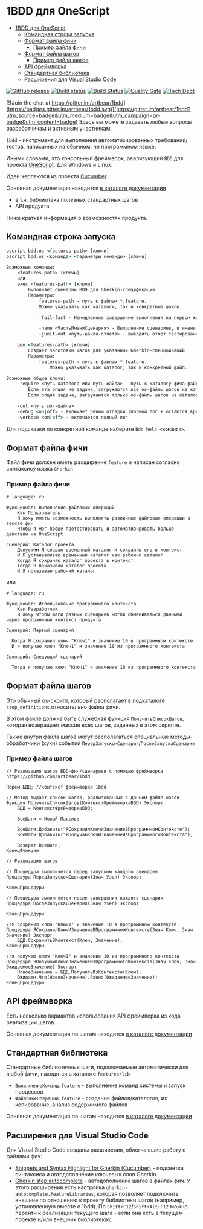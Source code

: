 <a id="markdown-1bdd-для-onescript" name="1bdd-для-onescript"></a>
# 1BDD для OneScript
<!-- TOC -->

- [1BDD для OneScript](#1bdd-для-onescript)
    - [Командная строка запуска](#командная-строка-запуска)
    - [Формат файла фичи](#формат-файла-фичи)
        - [Пример файла фичи](#пример-файла-фичи)
    - [Формат файла шагов](#формат-файла-шагов)
        - [Пример файла шагов](#пример-файла-шагов)
    - [API фреймворка](#api-фреймворка)
    - [Стандартная библиотека](#стандартная-библиотека)
	- [Расширения для Visual Studio Code](#расширения)

<!-- /TOC -->

[![GitHub release](https://img.shields.io/github/release/artbear/1bdd.svg)](https://github.com/artbear/1bdd/releases) [![Build status](https://ci.appveyor.com/api/projects/status/vbnk445352crljjn?svg=true)](https://ci.appveyor.com/project/artbear/1bdd)
[![Build Status](https://travis-ci.org/artbear/1bdd.svg?branch=develop)](https://travis-ci.org/artbear/1bdd)
[![Quality Gate](https://sonar.silverbulleters.org/api/badges/gate?key=opensource-1bdd)](https://sonar.silverbulleters.org/dashboard?id=opensource-1bdd)
[![Tech Debt](https://sonar.silverbulleters.org/api/badges/measure?key=opensource-1bdd&metric=sqale_debt_ratio)](https://sonar.silverbulleters.org/dashboard?id=opensource-1bdd)

[![Join the chat at https://gitter.im/artbear/1bdd](https://badges.gitter.im/artbear/1bdd.svg)](https://gitter.im/artbear/1bdd?utm_source=badge&utm_medium=badge&utm_campaign=pr-badge&utm_content=badge)  Здесь вы можете задавать любые вопросы разработчикам и активным участникам.

`1bdd` - инструмент для выполнения автоматизированных требований/тестов, написанных на обычном, не программном языке.

Иными словами, это консольный фреймворк, реализующий `BDD` для проекта [OneScript](https://github.com/EvilBeaver/OneScript).
Для Windows и Linux.

Идеи черпаются из проекта [Cucumber](https://cucumber.io).

Основная документация находится [в каталоге документации](./docs/readme.md)

- в т.ч. библиотека полезных стандартных шагов
- API продукта

Ниже краткая информация о возможностях продукта.

<a id="markdown-командная-строка-запуска" name="командная-строка-запуска"></a>
## Командная строка запуска

```cmd
oscript bdd.os <features-path> [ключи]
oscript bdd.os <команда> <параметры команды> [ключи]

Возможные команды:
	<features-path> [ключи]
	или
	exec <features-path> [ключи]
		Выполняет сценарии BDD для Gherkin-спецификаций
		Параметры:
			features-path - путь к файлам *.feature.
			Можно указывать как каталоги, так и конкретные файлы.

			-fail-fast - Немедленное завершение выполнения на первом же не пройденном сценарии

			-name <ЧастьИмениСценария> - Выполнение сценариев, в имени которого есть указанная часть
			-junit-out <путь-файла-отчета> - выводить отчет тестирования в формате JUnit.xml

	gen <features-path> [ключи]
		Создает заготовки шагов для указанных Gherkin-спецификаций
		Параметры:
			features-path - путь к файлам *.feature.
				Можно указывать как каталог, так и конкретный файл.

Возможные общие ключи:
	-require <путь каталога или путь файла> - путь к каталогу фича-файлов или к фича-файлу, содержащим библиотечные шаги.
		Если эта опция не задана, загружаются все os-файлы шагов из каталога исходной фичи и его подкаталогов.
		Если опция задана, загружаются только os-файлы шагов из каталога фича-файлов или к фича-файла, содержащих библиотечные шаги.

	-out <путь лог-файла>
	-debug <on|off> - включает режим отладки (полный лог + остаются временные файлы)
	-verbose <on|off> - включается полный лог
```

Для подсказки по конкретной команде наберите
`bdd help <команда>`.

<a id="markdown-формат-файла-фичи" name="формат-файла-фичи"></a>
## Формат файла фичи

Файл фичи должен иметь расширение `feature` и написан согласно синтаксису языка `Gherkin`

<a id="markdown-пример-файла-фичи" name="пример-файла-фичи"></a>
### Пример файла фичи

```gherkin
# language: ru

Функционал: Выполнение файловых операций
    Как Пользователь
    Я хочу иметь возможность выполнять различные файловые операции в тексте фич
    Чтобы я мог проще протестировать и автоматизировать больше действий на OneScript

Сценарий: Каталог проекта
    Допустим Я создаю временный каталог и сохраняю его в контекст
    И Я устанавливаю временный каталог как рабочий каталог
    Когда Я сохраняю каталог проекта в контекст
    Тогда Я показываю каталог проекта
    И Я показываю рабочий каталог
```

или

```gherkin
# language: ru

Функционал: Использование программного контекста
	Как Разработчик
	Я Хочу чтобы шаги разных сценариев могли обмениваться данными через програмнный контекст продукта

Сценарий: Первый сценарий

  Когда Я сохранил ключ "Ключ1" и значение 10 в программном контексте
  И я получаю ключ "Ключ1" и значение 10 из программного контекста

Сценарий: Следующий сценарий

  Тогда я получаю ключ "Ключ1" и значение 10 из программного контекста
```

<a id="markdown-формат-файла-шагов" name="формат-файла-шагов"></a>
## Формат файла шагов

Это обычный os-скрипт, который располагает в подкаталоге `step_definitions` относительно файла фичи.

В этом файле должна быть служебная функция `ПолучитьСписокШагов`, которая возвращает массив всех шагов, заданных в этом скрипте.

Также внутри файла шагов могут располагаться специальные методы-обработчики (хуки) событий `ПередЗапускомСценария`/`ПослеЗапускаСценария`

<a id="markdown-пример-файла-шагов" name="пример-файла-шагов"></a>
### Пример файла шагов

```bsl
// Реализация шагов BDD-фич/сценариев c помощью фреймворка https://github.com/artbear/1bdd

Перем БДД; //контекст фреймворка 1bdd

// Метод выдает список шагов, реализованных в данном файле-шагов
Функция ПолучитьСписокШагов(КонтекстФреймворкаBDD) Экспорт
	БДД = КонтекстФреймворкаBDD;

	ВсеШаги = Новый Массив;

	ВсеШаги.Добавить("ЯСохранилКлючИЗначениеВПрограммномКонтексте");
	ВсеШаги.Добавить("ЯПолучаюКлючИЗначениеИзПрограммногоКонтекста");

	Возврат ВсеШаги;
КонецФункции

// Реализация шагов

// Процедура выполняется перед запуском каждого сценария
Процедура ПередЗапускомСценария(Знач Узел) Экспорт

КонецПроцедуры

// Процедура выполняется после завершения каждого сценария
Процедура ПослеЗапускаСценария(Знач Узел) Экспорт

КонецПроцедуры

//Я сохранил ключ "Ключ1" и значение 10 в программном контексте
Процедура ЯСохранилКлючИЗначениеВПрограммномКонтексте(Знач Ключ, Знач Значение) Экспорт
	БДД.СохранитьВКонтекст(Ключ, Значение);
КонецПроцедуры

//я получаю ключ "Ключ1" и значение 10 из программного контекста
Процедура ЯПолучаюКлючИЗначениеИзПрограммногоКонтекста(Знач Ключ, Знач ОжидаемоеЗначение) Экспорт
	НовоеЗначение = БДД.ПолучитьИзКонтекста(Ключ);
	Ожидаем.Что(НовоеЗначение).Равно(ОжидаемоеЗначение);
КонецПроцедуры
```

<a id="markdown-api-фреймворка" name="api-фреймворка"></a>
## API фреймворка

Есть несколько вариантов использования API фреймворка из кода реализации шагов.

Основная документация по шагам находится [в каталоге документации](./docs/readme.md#api-фреймворка)

<a id="markdown-стандартная-библиотека" name="стандартная-библиотека"></a>
## Стандартная библиотека

Стандартные библиотечные шаги, подключаемые автоматически для любой фичи, находятся в каталоге `features/lib`

- `ВыполнениеКоманд.feature` - выполнение команд системы и запуск процессов
- `ФайловыеОперации.feature` - создание файлов/каталогов, их копирование, анализ содержимого файлов

Основная документация по шагам находится [в каталоге документации](./docs/readme.md#стандартная-библиотека-шагов)

<a id="markdown-расширения" name="расширения"></a>
## Расширения для Visual Studio Code

Для Visual Studio Code созданы расширения, облегчающие работу с файлами фич:

- [Snippets and Syntax Highlight for Gherkin (Cucumber)](https://marketplace.visualstudio.com/itemdetails?itemName=stevejpurves.cucumber) - подсветка синтаксиса и автодополнение ключевых слов Gherkin.
- [Gherkin step autocomplete](https://marketplace.visualstudio.com/itemdetails?itemName=silverbulleters.gherkin-autocomplete) - автодополнение шагов в файлах фич.
	У этого расширения есть настройка `gherkin-autocomplete.featureLibraries`, которая позволяет подключить внешние по отношению к проекту библиотеки шагов (например, установленную вместе с 1bdd).
	По `Shift+F12`/`Shift+Alt+F12` можно перейти к реализации текущего шага - если она есть в текущем проекте и/или внешних библиотеках.
